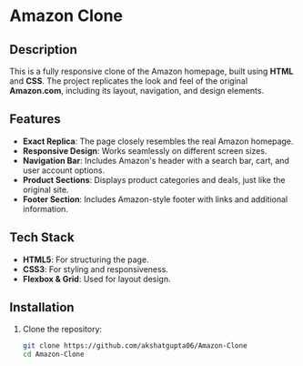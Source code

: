 # Amazon Clone

## Description
This is a fully responsive clone of the Amazon homepage, built using **HTML** and **CSS**. The project replicates the look and feel of the original **Amazon.com**, including its layout, navigation, and design elements.

## Features
- **Exact Replica**: The page closely resembles the real Amazon homepage.
- **Responsive Design**: Works seamlessly on different screen sizes.
- **Navigation Bar**: Includes Amazon's header with a search bar, cart, and user account options.
- **Product Sections**: Displays product categories and deals, just like the original site.
- **Footer Section**: Includes Amazon-style footer with links and additional information.

## Tech Stack
- **HTML5**: For structuring the page.
- **CSS3**: For styling and responsiveness.
- **Flexbox & Grid**: Used for layout design.

## Installation

1. Clone the repository:
   ```sh
   git clone https://github.com/akshatgupta06/Amazon-Clone
   cd Amazon-Clone

